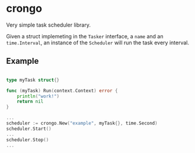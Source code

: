 # crongo


Very simple task scheduler library. 

Given a struct implemeting in the `Tasker` interface, a `name` and an `time.Interval`, an instance of the `Scheduler` will run the task every interval. 



## Example 

```go

type myTask struct{}

func (myTask) Run(context.Context) error {
    println("work!")
    return nil
}

...
scheduler := crongo.New("example", myTask{}, time.Second)
scheduler.Start()
...
scheduler.Stop()
...
```